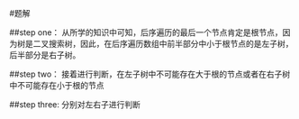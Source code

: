 #题解

##step one：
从所学的知识中可知，后序遍历的最后一个节点肯定是根节点，因为树是二叉搜索树，因此，在后序遍历数组中前半部分中小于根节点的是左子树，后半部分是右子树。

##step two：
接着进行判断，在左子树中不可能存在大于根的节点或者在右子树中不可能存在小于根的节点

##step three:
分别对左右子进行判断